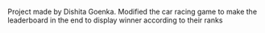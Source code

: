 Project made by Dishita Goenka.
Modified the car racing game to make the leaderboard in the end to display winner according to their ranks
